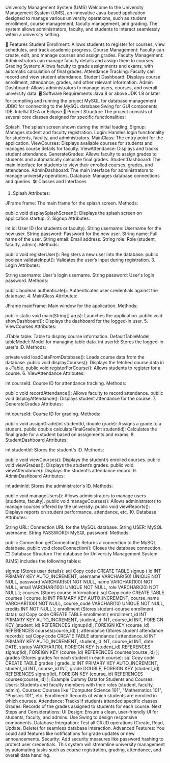 University Management System (UMS)
Welcome to the University Management System (UMS), an innovative Java-based application designed to manage various university operations, such as student enrollment, course management, faculty management, and grading. The system allows administrators, faculty, and students to interact seamlessly within a university setting.

🎯 Features
Student Enrollment: Allows students to register for courses, view schedules, and track academic progress.
Course Management: Faculty can create, edit, and manage courses and assign grades.
Faculty Management: Administrators can manage faculty details and assign them to courses.
Grading System: Allows faculty to grade assignments and exams, with automatic calculation of final grades.
Attendance Tracking: Faculty can record and view student attendance.
Student Dashboard: Displays course enrollment, attendance, grades, and other relevant information.
Admin Dashboard: Allows administrators to manage users, courses, and overall university data.
🖥️ Software Requirements
Java 8 or above
JDK 1.8 or later for compiling and running the project
MySQL for database management
JDBC for connecting to the MySQL database
Swing for GUI components
IDE: IntelliJ IDEA or Eclipse
📂 Project Structure
The project consists of several core classes designed for specific functionalities:

Splash: The splash screen shown during the initial loading.
Signup: Manages student and faculty registration.
Login: Handles login functionality for students, faculty, and administrators.
MainClass: The entry point for the application.
ViewCourses: Displays available courses for students and manages course details for faculty.
ViewAttendance: Displays and tracks student attendance.
GenerateGrades: Allows faculty to assign grades to students and automatically calculate final grades.
StudentDashboard: The main interface for students to view their enrolled courses, grades, and attendance.
AdminDashboard: The main interface for administrators to manage university operations.
Database: Manages database connections and queries.
🛠️ Classes and Interfaces
1. Splash
Attributes:

JFrame frame: The main frame for the splash screen.
Methods:

public void displaySplashScreen(): Displays the splash screen on application startup.
2. Signup
Attributes:

int id: User ID (for students or faculty).
String username: Username for the new user.
String password: Password for the new user.
String name: Full name of the user.
String email: Email address.
String role: Role (student, faculty, admin).
Methods:

public void registerUser(): Registers a new user into the database.
public boolean validateInput(): Validates the user’s input during registration.
3. Login
Attributes:

String username: User's login username.
String password: User's login password.
Methods:

public boolean authenticate(): Authenticates user credentials against the database.
4. MainClass
Attributes:

JFrame mainFrame: Main window for the application.
Methods:

public static void main(String[] args): Launches the application.
public void showDashboard(): Displays the dashboard for the logged-in user.
5. ViewCourses
Attributes:

JTable table: Table to display course information.
DefaultTableModel tableModel: Model for managing table data.
int userId: Stores the logged-in user's ID.
Methods:

private void loadDataFromDatabase(): Loads course data from the database.
public void displayCourses(): Displays the fetched course data in a JTable.
public void registerForCourse(): Allows students to register for a course.
6. ViewAttendance
Attributes:

int courseId: Course ID for attendance tracking.
Methods:

public void recordAttendance(): Allows faculty to record attendance.
public void displayAttendance(): Displays student attendance for the course.
7. GenerateGrades
Attributes:

int courseId: Course ID for grading.
Methods:

public void assignGrade(int studentId, double grade): Assigns a grade to a student.
public double calculateFinalGrade(int studentId): Calculates the final grade for a student based on assignments and exams.
8. StudentDashboard
Attributes:

int studentId: Stores the student's ID.
Methods:

public void viewCourses(): Displays the student’s enrolled courses.
public void viewGrades(): Displays the student’s grades.
public void viewAttendance(): Displays the student’s attendance record.
9. AdminDashboard
Attributes:

int adminId: Stores the administrator's ID.
Methods:

public void manageUsers(): Allows administrators to manage users (students, faculty).
public void manageCourses(): Allows administrators to manage courses offered by the university.
public void viewReports(): Displays reports on student performance, attendance, etc.
10. Database
Attributes:

String URL: Connection URL for the MySQL database.
String USER: MySQL username.
String PASSWORD: MySQL password.
Methods:

public Connection getConnection(): Returns a connection to the MySQL database.
public void closeConnection(): Closes the database connection.
🗂️ Database Structure
The database for University Management System (UMS) includes the following tables:

signup (Stores user details):
sql
Copy code
CREATE TABLE signup (
    id INT PRIMARY KEY AUTO_INCREMENT,
    username VARCHAR(50) UNIQUE NOT NULL,
    password VARCHAR(50) NOT NULL,
    name VARCHAR(100) NOT NULL,
    email VARCHAR(100) UNIQUE NOT NULL,
    role VARCHAR(20) NOT NULL
);
courses (Stores course information):
sql
Copy code
CREATE TABLE courses (
    course_id INT PRIMARY KEY AUTO_INCREMENT,
    course_name VARCHAR(100) NOT NULL,
    course_code VARCHAR(10) UNIQUE NOT NULL,
    credits INT NOT NULL
);
enrollment (Stores student-course enrollment data):
sql
Copy code
CREATE TABLE enrollment (
    enrollment_id INT PRIMARY KEY AUTO_INCREMENT,
    student_id INT,
    course_id INT,
    FOREIGN KEY (student_id) REFERENCES signup(id),
    FOREIGN KEY (course_id) REFERENCES courses(course_id)
);
attendance (Stores student attendance records):
sql
Copy code
CREATE TABLE attendance (
    attendance_id INT PRIMARY KEY AUTO_INCREMENT,
    student_id INT,
    course_id INT,
    date DATE,
    status VARCHAR(10),
    FOREIGN KEY (student_id) REFERENCES signup(id),
    FOREIGN KEY (course_id) REFERENCES courses(course_id)
);
grades (Stores grades for each student in each course):
sql
Copy code
CREATE TABLE grades (
    grade_id INT PRIMARY KEY AUTO_INCREMENT,
    student_id INT,
    course_id INT,
    grade DOUBLE,
    FOREIGN KEY (student_id) REFERENCES signup(id),
    FOREIGN KEY (course_id) REFERENCES courses(course_id)
);
Example Dummy Data for Students and Courses:
Users: Students and faculty members with their roles (student, faculty, admin).
Courses: Courses like "Computer Science 101", "Mathematics 101", "Physics 101", etc.
Enrollment: Records of which students are enrolled in which courses.
Attendance: Tracks if students attended specific classes.
Grades: Records of the grades assigned to students for each course.
Next Steps and Considerations:
UI Design: Ensure a clean, user-friendly UI for students, faculty, and admins. Use Swing to design responsive components.
Database Integration: Test all CRUD operations (Create, Read, Update, Delete) for seamless database interaction.
Advanced Features: You could add features like notifications for grade updates or new announcements.
Security: Add security measures like password hashing to protect user credentials.
This system will streamline university management by automating tasks such as course registration, grading, attendance, and overall data handling.

